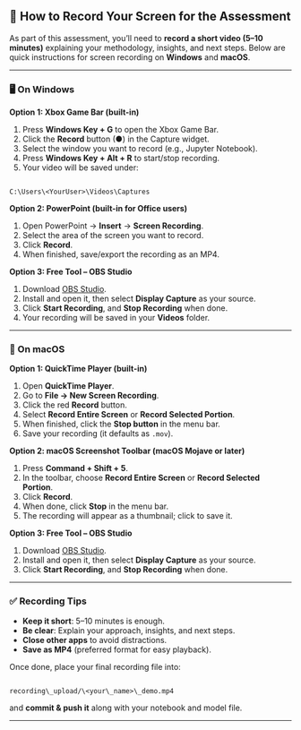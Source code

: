 
## 🎥 How to Record Your Screen for the Assessment

As part of this assessment, you’ll need to **record a short video (5–10 minutes)** explaining your methodology, insights, and next steps. Below are quick instructions for screen recording on **Windows** and **macOS**.

---

### 🖥️ On Windows

**Option 1: Xbox Game Bar (built-in)**

1. Press **Windows Key + G** to open the Xbox Game Bar.
2. Click the **Record** button (●) in the Capture widget.
3. Select the window you want to record (e.g., Jupyter Notebook).
4. Press **Windows Key + Alt + R** to start/stop recording.
5. Your video will be saved under:
```

C:\Users\<YourUser>\Videos\Captures

```

**Option 2: PowerPoint (built-in for Office users)**

1. Open PowerPoint → **Insert** → **Screen Recording**.
2. Select the area of the screen you want to record.
3. Click **Record**.
4. When finished, save/export the recording as an MP4.

**Option 3: Free Tool – OBS Studio**

1. Download [OBS Studio](https://obsproject.com/).
2. Install and open it, then select **Display Capture** as your source.
3. Click **Start Recording**, and **Stop Recording** when done.
4. Your recording will be saved in your **Videos** folder.

---

### 🍏 On macOS

**Option 1: QuickTime Player (built-in)**

1. Open **QuickTime Player**.
2. Go to **File → New Screen Recording**.
3. Click the red **Record** button.
4. Select **Record Entire Screen** or **Record Selected Portion**.
5. When finished, click the **Stop button** in the menu bar.
6. Save your recording (it defaults as `.mov`).

**Option 2: macOS Screenshot Toolbar (macOS Mojave or later)**

1. Press **Command + Shift + 5**.
2. In the toolbar, choose **Record Entire Screen** or **Record Selected Portion**.
3. Click **Record**.
4. When done, click **Stop** in the menu bar.
5. The recording will appear as a thumbnail; click to save it.

**Option 3: Free Tool – OBS Studio**

1. Download [OBS Studio](https://obsproject.com/).
2. Install and open it, then select **Display Capture** as your source.
3. Click **Start Recording**, and **Stop Recording** when done.

---

### ✅ Recording Tips

- **Keep it short**: 5–10 minutes is enough.
- **Be clear**: Explain your approach, insights, and next steps.
- **Close other apps** to avoid distractions.
- **Save as MP4** (preferred format for easy playback).

Once done, place your final recording file into:

```

recording\_upload/\<your\_name>\_demo.mp4

```

and **commit & push it** along with your notebook and model file.

---
```
